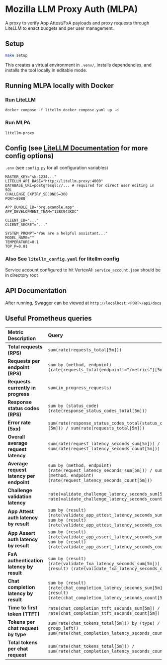 # Mozilla LLM Proxy Auth (MLPA)

A proxy to verify App Attest/FxA payloads and proxy requests through LiteLLM to enact budgets and per user management.

## Setup

```bash
make setup
```

This creates a virtual environment in `.venv/`, installs dependencies, and installs the tool locally in editable mode.

## Running MLPA locally with Docker

### Run LiteLLM

`docker compose -f litellm_docker_compose.yaml up -d`

### Run MLPA

`litellm-proxy`

## Config (see [LiteLLM Documentation](https://docs.litellm.ai/docs/simple_proxy_old_doc) for more config options)

`.env` (see `config.py` for all configuration variables)

```
MASTER_KEY="sk-1234..."
LITELLM_API_BASE="http://litellm.proxy:4000"
DATABASE_URL=postgresql://... # required for direct user editing in SQL
CHALLENGE_EXPIRY_SECONDS=300
PORT=8080

APP_BUNDLE_ID="org.example.app"
APP_DEVELOPMENT_TEAM="12BC943KDC"

CLIENT_ID="..."
CLIENT_SECRET="..."

SYSTEM_PROMPT="You are a helpful assistant..."
MODEL_NAME=""
TEMPERATURE=0.1
TOP_P=0.01
```

### Also See `litellm_config.yaml` for litellm config

Service account configured to hit VertexAI: `service_account.json` should be in directory root

## API Documentation

After running, Swagger can be viewed at `http://localhost:<PORT>/api/docs`

## Useful Prometheus queries

| Metric Description                       | Query                                                                                                                                         |
| :--------------------------------------- | :-------------------------------------------------------------------------------------------------------------------------------------------- |
| **Total requests (RPS)**                 | `sum(rate(requests_total[5m]))`                                                                                                               |
| **Requests per endpoint (RPS)**          | `sum by (method, endpoint) (rate(requests_total{endpoint!="/metrics"}[5m]))`                                                                  |
| **Requests currently in progress**       | `sum(in_progress_requests)`                                                                                                                   |
| **Response status codes (RPS)**          | `sum by (status_code) (rate(response_status_codes_total[5m]))`                                                                                |
| **Error rate (5xx)**                     | `sum(rate(response_status_codes_total{status_code=~"5.."}[5m])) / sum(rate(requests_total[5m]))`                                              |
| **Overall average request latency**      | `sum(rate(request_latency_seconds_sum[5m])) / sum(rate(request_latency_seconds_count[5m]))`                                                   |
| **Average request latency per endpoint** | `sum by (method, endpoint) (rate(request_latency_seconds_sum[5m])) / sum by (method, endpoint) (rate(request_latency_seconds_count[5m]))`     |
| **Challenge validation latency**         | `rate(validate_challenge_latency_seconds_sum[5m]) / rate(validate_challenge_latency_seconds_count[5m])`                                       |
| **App Attest auth latency by result**    | `sum by (result) (rate(validate_app_attest_latency_seconds_sum[5m])) / sum by (result) (rate(validate_app_attest_latency_seconds_count[5m]))` |
| **App Assert auth latency by result**    | `sum by (result) (rate(validate_app_assert_latency_seconds_sum[5m])) / sum by (result) (rate(validate_app_assert_latency_seconds_count[5m]))` |
| **FxA authentication latency by result** | `sum by (result) (rate(validate_fxa_latency_seconds_sum[5m])) / sum by (result) (rate(validate_fxa_latency_seconds_count[5m]))`               |
| **Chat completion latency by result**    | `sum by (result) (rate(chat_completion_latency_seconds_sum[5m])) / sum by (result) (rate(chat_completion_latency_seconds_count[5m]))`         |
| **Time to first token (TTFT)**           | `rate(chat_completion_ttft_seconds_sum[5m]) / rate(chat_completion_ttft_seconds_count[5m])`                                                   |
| **Tokens per chat request by type**      | `sum(rate(chat_tokens_total[5m])) by (type) / on() group_left() sum(rate(chat_completion_latency_seconds_count[5m]))`                         |
| **Total tokens per chat request**        | `sum(rate(chat_tokens_total[5m])) / sum(rate(chat_completion_latency_seconds_count[5m]))`                                                     |
